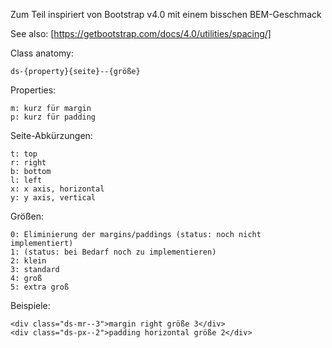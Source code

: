 Zum Teil inspiriert von Bootstrap v4.0 mit einem bisschen BEM-Geschmack

See also: [https://getbootstrap.com/docs/4.0/utilities/spacing/]

Class anatomy:

    ds-{property}{seite}--{größe}

Properties:

    m: kurz für margin
    p: kurz für padding

Seite-Abkürzungen:

    t: top
    r: right
    b: bottom
    l: left
    x: x axis, horizontal
    y: y axis, vertical

Größen:

    0: Eliminierung der margins/paddings (status: noch nicht implementiert)
    1: (status: bei Bedarf noch zu implementieren)
    2: klein
    3: standard
    4: groß
    5: extra groß

Beispiele:

    <div class="ds-mr--3">margin right größe 3</div>
    <div class="ds-px--2">padding horizontal größe 2</div>

